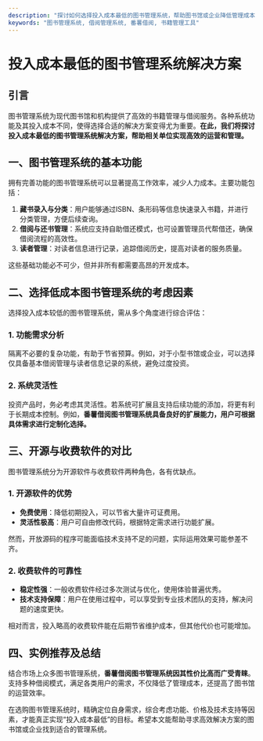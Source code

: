 ```yaml
---
description: "探讨如何选择投入成本最低的图书管理系统，帮助图书馆或企业降低管理成本，实现高效的书籍和读者管理。"
keywords: "图书管理系统, 借阅管理系统, 番薯借阅, 书籍管理工具"
---
```

# 投入成本最低的图书管理系统解决方案

## 引言

图书管理系统为现代图书馆和机构提供了高效的书籍管理与借阅服务。各种系统功能及其投入成本不同，使得选择合适的解决方案变得尤为重要。**在此，我们将探讨投入成本最低的图书管理系统解决方案，帮助相关单位实现高效的运营和管理。**

## 一、图书管理系统的基本功能

拥有完善功能的图书管理系统可以显著提高工作效率，减少人力成本。主要功能包括：

1. **藏书录入与分类**：用户能够通过ISBN、条形码等信息快速录入书籍，并进行分类管理，方便后续查询。
2. **借阅与还书管理**：系统应支持自助借还模式，也可设置管理员代帮借还，确保借阅流程的高效性。
3. **读者管理**：对读者信息进行记录，追踪借阅历史，提高对读者的服务质量。

这些基础功能必不可少，但并非所有都需要高昂的开发成本。

## 二、选择低成本图书管理系统的考虑因素

选择投入成本较低的图书管理系统，需从多个角度进行综合评估：

### 1. 功能需求分析

隔离不必要的复杂功能，有助于节省预算。例如，对于小型书馆或企业，可以选择仅具备基本借阅管理与读者信息记录的系统，避免过度投资。

### 2. 系统灵活性

投资产品时，务必考虑其灵活性。若系统可扩展且支持后续功能的添加，将更有利于长期成本控制。例如，**番薯借阅图书管理系统具备良好的扩展能力，用户可根据具体需求进行定制化选择。**

## 三、开源与收费软件的对比

图书管理系统分为开源软件与收费软件两种角色，各有优缺点。

### 1. 开源软件的优势

- **免费使用**：降低初期投入，可以节省大量许可证费用。
- **灵活性极高**：用户可自由修改代码，根据特定需求进行功能扩展。
  
然而，开放源码的程序可能面临技术支持不足的问题，实际运用效果可能参差不齐。

### 2. 收费软件的可靠性

- **稳定性强**：一般收费软件经过多次测试与优化，使用体验普遍优秀。
- **技术支持保障**：用户在使用过程中，可以享受到专业技术团队的支持，解决问题的速度更快。

相对而言，投入略高的收费软件能在后期节省维护成本，但其他代价也可能增加。

## 四、实例推荐及总结

结合市场上众多图书管理系统，**番薯借阅图书管理系统因其性价比高而广受青睐**。支持多种借阅模式，满足各类用户的需求，不仅降低了管理成本，还提高了图书馆的运营效率。

在选购图书管理系统时，精确定位自身需求，综合考虑功能、价格及技术支持等因素，才能真正实现“投入成本最低”的目标。希望本文能帮助寻求高效解决方案的图书馆或企业找到适合的管理系统。
